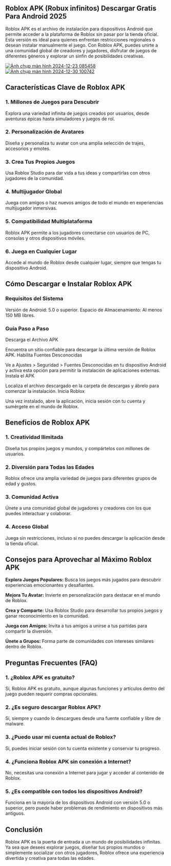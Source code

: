 ## Roblox APK (Robux infinitos) Descargar Gratis Para Android 2025
Roblox APK es el archivo de instalación para dispositivos Android que permite acceder a la plataforma de Roblox sin pasar por la tienda oficial. Esta versión es ideal para quienes enfrentan restricciones regionales o desean instalar manualmente el juego. Con Roblox APK, puedes unirte a una comunidad global de creadores y jugadores, disfrutar de juegos de diferentes géneros y explorar un sinfín de posibilidades creativas.

[![Ảnh chụp màn hình 2024-12-23 085458](https://github.com/user-attachments/assets/87ddb23e-5da1-44dd-8501-6a2743cec3da)](https://roblox-apk.modilimitado.io)
[![Ảnh chụp màn hình 2024-12-30 100742](https://github.com/user-attachments/assets/a76a81f3-a8f8-4d8e-bc32-ede9805748eb)](https://roblox-apk.modilimitado.io)

## Características Clave de Roblox APK

### 1. Millones de Juegos para Descubrir
Explora una variedad infinita de juegos creados por usuarios, desde aventuras épicas hasta simuladores y juegos de rol.

### 2. Personalización de Avatares
Diseña y personaliza tu avatar con una amplia selección de trajes, accesorios y emotes.

### 3. Crea Tus Propios Juegos
Usa Roblox Studio para dar vida a tus ideas y compartirlas con otros jugadores de la comunidad.

### 4. Multijugador Global
Juega con amigos o haz nuevos amigos de todo el mundo en experiencias multijugador inmersivas.

### 5. Compatibilidad Multiplataforma
Roblox APK permite a los jugadores conectarse con usuarios de PC, consolas y otros dispositivos móviles.

### 6. Juega en Cualquier Lugar
Accede al mundo de Roblox desde cualquier lugar, siempre que tengas tu dispositivo Android.

## Cómo Descargar e Instalar Roblox APK

### Requisitos del Sistema
Versión de Android: 5.0 o superior.
Espacio de Almacenamiento: Al menos 150 MB libres.

### Guía Paso a Paso
Descarga el Archivo APK

Encuentra un sitio confiable para descargar la última versión de Roblox APK.
Habilita Fuentes Desconocidas

Ve a Ajustes > Seguridad > Fuentes Desconocidas en tu dispositivo Android y activa esta opción para permitir la instalación de aplicaciones externas.
Instala el APK

Localiza el archivo descargado en la carpeta de descargas y ábrelo para comenzar la instalación.
Inicia Roblox

Una vez instalado, abre la aplicación, inicia sesión con tu cuenta y sumérgete en el mundo de Roblox.

## Beneficios de Roblox APK

### 1. Creatividad Ilimitada
Diseña tus propios juegos y mundos, y compártelos con millones de usuarios.

### 2. Diversión para Todas las Edades
Roblox ofrece una amplia variedad de juegos para diferentes grupos de edad y gustos.

### 3. Comunidad Activa
Únete a una comunidad global de jugadores y creadores con los que puedes interactuar y colaborar.

### 4. Acceso Global
Juega sin restricciones, incluso si no puedes descargar la aplicación desde la tienda oficial.

## Consejos para Aprovechar al Máximo Roblox APK

**Explora Juegos Populares:** Busca los juegos más jugados para descubrir experiencias emocionantes y desafiantes.

**Mejora Tu Avatar:** Invierte en personalización para destacar en el mundo de Roblox.

**Crea y Comparte:** Usa Roblox Studio para desarrollar tus propios juegos y ganar reconocimiento en la comunidad.

**Juega con Amigos:** Invita a tus amigos a unirse a tus partidas para compartir la diversión.

**Únete a Grupos:** Forma parte de comunidades con intereses similares dentro de Roblox.

## Preguntas Frecuentes (FAQ)

### 1. ¿Roblox APK es gratuito?
Sí, Roblox APK es gratuito, aunque algunas funciones y artículos dentro del juego pueden requerir compras opcionales.

### 2. ¿Es seguro descargar Roblox APK?
Sí, siempre y cuando lo descargues desde una fuente confiable y libre de malware.

### 3. ¿Puedo usar mi cuenta actual de Roblox?
Sí, puedes iniciar sesión con tu cuenta existente y conservar tu progreso.

### 4. ¿Funciona Roblox APK sin conexión a Internet?
No, necesitas una conexión a Internet para jugar y acceder al contenido de Roblox.

### 5. ¿Es compatible con todos los dispositivos Android?
Funciona en la mayoría de los dispositivos Android con versión 5.0 o superior, pero puede haber problemas de rendimiento en dispositivos más antiguos.

## Conclusión
Roblox APK es la puerta de entrada a un mundo de posibilidades infinitas. Ya sea que desees explorar juegos, diseñar tus propios mundos o simplemente socializar con otros jugadores, Roblox ofrece una experiencia divertida y creativa para todas las edades.
